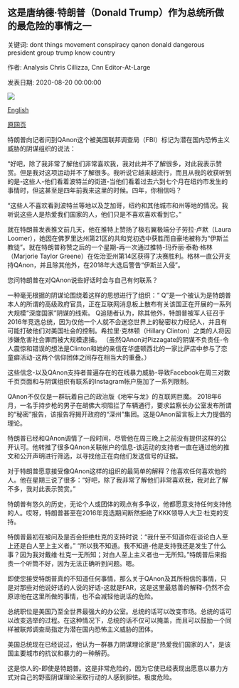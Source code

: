 ## 这是唐纳德·特朗普（Donald Trump）作为总统所做的最危险的事情之一

关键词: dont things movement conspiracy qanon donald dangerous president group trump know country

作者: Analysis Chris Cillizza, Cnn Editor-At-Large

发表日期: 2020-08-20 00:00:00

![](https://cdn.cnn.com/cnnnext/dam/assets/200720081404-qanon-shirt-super-tease.jpg)

[English](This%20is%20one%20of%20the%20most%20dangerous%20things%20Donald%20Trump%20has%20done%20as%20president.md)

[原网页](https://edition.cnn.com/2020/08/20/politics/donald-trump-qanon/index.html)

特朗普向记者问到QAnon这个被美国联邦调查局（FBI）标记为潜在国内恐怖主义威胁的阴谋组织的说法：

“好吧，除了我非常了解他们非常喜欢我，我对此并不了解很多，对此我表示赞赏。但是我对这项运动并不了解很多。我听说它越来越流行，而且从我的收获听到的是-这些人-他们看着波特兰的街道-当他们看着过去六到七个月在纽约市发生的事情时，但这甚至是四年前我来这里的时候。四年，你相信吗？

“这些人不喜欢看到波特兰等地以及芝加哥，纽约和其他城市和州等地的情况。我听说这些人是热爱我们国家的人，他们只是不喜欢喜欢看到它。”

就在特朗普发表推文前几天，他在推特上赞扬了极右翼极端分子劳拉·卢默（Laura Loomer），她因在佛罗里达州第21区的共和党初选中获胜而自豪地被称为“伊斯兰教徒”。就在特朗普称赞之后的一个星期-再一次通过推特-玛乔丽·泰勒·格林（Marjorie Taylor Greene）在佐治亚州第14区获得了决赛胜利。格林一直公开支持QAnon，并且除其他外，在2018年大选后警告“伊斯兰入侵”。

您问特朗普在对QAnon说些好话时会与自己有何联系？

一种毫无根据的阴谋论围绕着这样的思想进行了组织：“ Q”是一个被认为是特朗普本人的所谓的高级政府官员，正在互联网消息板上散布有关该国正在开展的一系列大规模“深度国家”阴谋的线索。 Q追随者认为，除其他外，特朗普被军人征召于2016年竞选总统，因为仅他一个人就不会迷恋世界上的秘密权力经纪人，并且有可能打破他们对美国社会的控制。希拉里·克林顿（Hillary Clinton）之类的人将因涉嫌危害社会罪而被大规模逮捕。 （虽然QAnon对Pizzagate的阴谋不负责任-令人震惊和错误的想法是Clinton和她的亲信在华盛顿西北的一家比萨店中参与了恋童癖活动-这两个信仰团体之间存在相当大的重叠。）

这些信念-以及QAnon支持者普遍存在的在线暴力威胁-导致Facebook在周三对数千页页面和与阴谋组织有联系的Instagram帐户施加了一系列限制。

QAnon不仅仅是一群玩着自己的政治版《地牢与龙》的互联网巨魔。 2018年6月，一名手持步枪的男子在胡佛大坝阻拦了车辆通行，要求监察长办公室发布所谓的“秘密”报告，该报告将揭开政府的“深州”集团。这是QAnon留言板上大力提倡的理论。

特朗普已经和QAnon调情了一段时间，尽管他在周三晚上之前没有提供这样的公开认可。他转推了很多QAnon关联帐户的信息-该运动的支持者一直在通过他的推文和公开声明进行筛选，以寻找他正在向他们发送信号的证据。

对于特朗普愿意接受像QAnon这样的组织的最简单的解释？他喜欢任何喜欢他的人。他在星期三说了很多：“好吧，除了我非常了解他们非常喜欢我，我对此了解不多，我对此表示赞赏。”

特朗普有悠久的历史，无论个人或团体的观点有多争议，他都愿意支持任何支持他的人。哎呀，特朗普甚至在2016年竞选期间断然拒绝了KKK领导人大卫·杜克的支持。

特朗普最初在被问及是否会拒绝杜克的支持时说：“我什至不知道你在谈论白人至上还是白人至上主义者。” “所以我不知道。我不知道-他是支持我还是发生了什么事？因为我对戴维·杜克一无所知；对白人至上主义者也一无所知。”特朗普后来指责一个听筒不好，因为无法正确听到问题。嗯。

即使您接受特朗普真的不知道任何事情，那么关于QAnon及其所相信的事情，只是对那些对他说好话的人说的好话-这就是FAR，这是这里最慈善的解释-仍然不会原谅他在这里所做的事情，也不会减轻他说话的危险。

总统职位是美国乃至全世界最强大的办公室。总统的话可以改变市场。总统的话可以改变选举的过程。在这种情况下，总统的话不仅可以掩盖，而且可以鼓励一个同样被联邦调查局指定为潜在国内恐怖主义威胁的团体。

美国总统现在已经说过，他认为一群暴力阴谋理论家是“热爱我们国家的人”，是该国主要城市的抗议和暴力的一种解药。

这是惊人的-即使是特朗普。这是非常危险的，因为它使已经表现出愿意以暴力方式对自己的野蛮阴谋理论采取行动的人感到胆怯。极度危险。